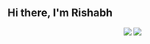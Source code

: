 ## Hi there, I'm Rishabh

<p align="center">
    <img src="https://github-readme-stats.vercel.app/api?username=rishabhkumar16&&show_icons=true&title_color=ffffff&icon_color=bb2acf&text_color=daf7dc&bg_color=151515">
    <img src="https://github-readme-stats.vercel.app/api/top-langs/?username=rishabhkumar16&count_private=true&theme=dracula">
</p>
